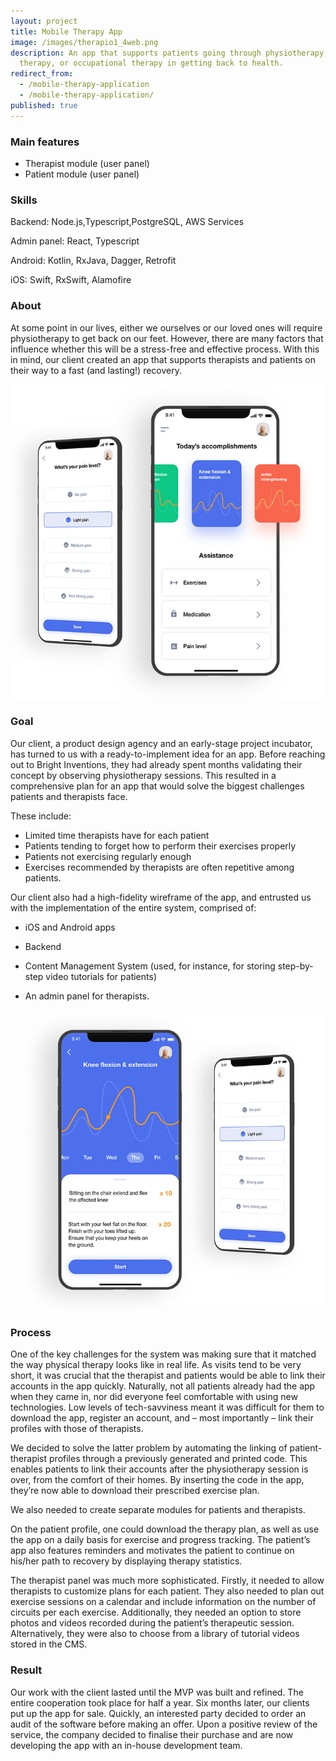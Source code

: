 ```yaml
---
layout: project
title: Mobile Therapy App
image: /images/therapio1_4web.png
description: An app that supports patients going through physiotherapy, speech
  therapy, or occupational therapy in getting back to health.
redirect_from:
  - /mobile-therapy-application
  - /mobile-therapy-application/
published: true
---
```

### Main features

* Therapist module (user panel)
* Patient module (user panel)

### Skills

Backend: Node.js,Typescript,PostgreSQL, AWS Services

Admin panel: React, Typescript

Android: Kotlin, RxJava, Dagger, Retrofit

iOS: Swift, RxSwift, Alamofire

### About

At some point in our lives, either we ourselves or our loved ones will require physiotherapy to get back on our feet. However, there are many factors that influence whether this will be a stress-free and effective process. 
With this in mind, our client created an app that supports therapists and patients on their way to a fast (and lasting!) recovery.

![](/images/therapio_scren-3_700.jpg)

### Goal

Our client, a product design agency and an early-stage project incubator, has turned to us with a ready-to-implement idea for an app. Before reaching out to Bright Inventions, they had already spent months validating their concept by observing physiotherapy sessions. This resulted in a comprehensive plan for an app that would solve the biggest challenges patients and therapists face. 

These include:

* Limited time therapists have for each patient
* Patients tending to forget how to perform their exercises properly
* Patients not exercising regularly enough
* Exercises recommended by therapists are often repetitive among patients.

Our client also had a high-fidelity wireframe of the app, and entrusted us with the implementation of the entire system, comprised of:

* iOS and Android apps
* Backend
* Content Management System (used, for instance, for storing step-by-step video tutorials for patients)
* An admin panel for therapists.

  ![](/images/therapio_2-screeny_700.jpg)

### Process

One of the key challenges for the system was making sure that it matched the way physical therapy looks like in real life. As visits tend to be very short, it was crucial that the therapist and patients would be able to link their accounts in the app quickly. Naturally, not all patients already had the app when they came in, nor did everyone feel comfortable with using new technologies. Low levels of tech-savviness meant it was difficult for them to download the app, register an account, and – most importantly – link their profiles with those of therapists. 

We decided to solve the latter problem by automating the linking of patient-therapist profiles through a previously generated and printed code. This enables patients to link their accounts after the physiotherapy session is over, from the comfort of their homes. By inserting the code in the app, they’re now able to download their prescribed exercise plan.

We also needed to create separate modules for patients and therapists.

On the patient profile, one could download the therapy plan, as well as use the app on a daily basis for exercise and progress tracking. The patient’s app also features reminders and motivates the patient to continue on his/her path to recovery by displaying therapy statistics.

The therapist panel was much more sophisticated. Firstly, it needed to allow therapists to customize plans for each patient. They also needed to plan out exercise sessions on a calendar and include information on the number of circuits per each exercise. Additionally, they needed an option to store photos and videos recorded during the patient’s therapeutic session. Alternatively, they were also to choose from a library of tutorial videos stored in the CMS.

### Result

Our work with the client lasted until the MVP was built and refined. The entire cooperation took place for half a year. Six months later, our clients put up the app for sale. Quickly, an interested party decided to order an audit of the software before making an offer. Upon a positive review of the service, the company decided to finalise their purchase and are now developing the app with an in-house development team.